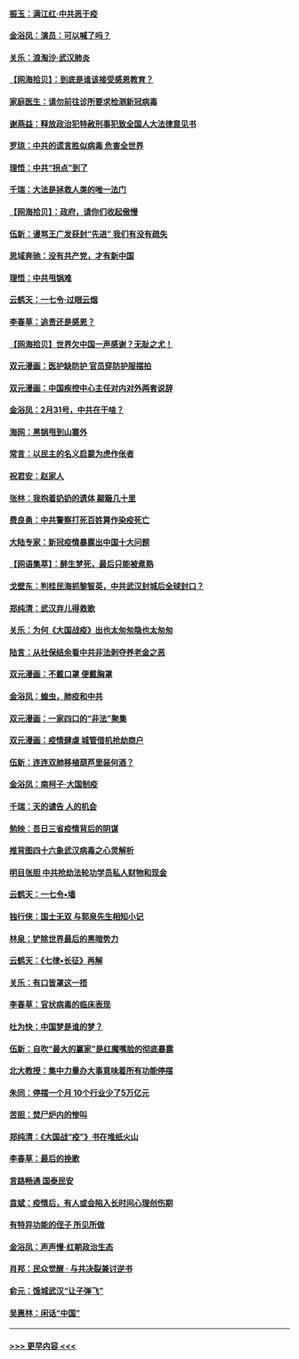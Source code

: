 #### [振玉：满江红‧中共恶于疫](../pages/nsc993/n11934647.md?t=03121702) 
#### [金浴凤：演员：可以喊了吗？](../pages/nsc993/n11934602.md?t=03121702) 
#### [关乐：浪淘沙·武汉肺炎](../pages/nsc993/n11931792.md?t=03121702) 
#### [【网海拾贝】：到底是谁该接受感恩教育？](../pages/nsc993/n11931552.md?t=03121702) 
#### [家庭医生：请勿前往诊所要求检测新冠病毒](../pages/nsc993/n11929190.md?t=03121702) 
#### [谢燕益：释放政治犯特赦刑事犯致全国人大法律意见书](../pages/nsc993/n11928978.md?t=03121702) 
#### [罗琼：中共的谎言胜似病毒 危害全世界](../pages/nsc993/n11922636.md?t=03121702) 
#### [理悟：中共“拐点”到了](../pages/nsc993/n11928496.md?t=03121702) 
#### [千瑞：大法是拯救人类的唯一法门](../pages/nsc993/n11927637.md?t=03121702) 
#### [【网海拾贝】：政府，请你们收起傲慢](../pages/nsc993/n11926932.md?t=03121702) 
#### [伍新：谩骂王广发获封“先进” 我们有没有疏失](../pages/nsc993/n11926101.md?t=03121702) 
#### [思域奔驰：没有共产党，才有新中国](../pages/nsc993/n11926058.md?t=03121702) 
#### [理悟：中共甩锅难](../pages/nsc993/n11925355.md?t=03121702) 
#### [云鹤天：一七令·过眼云烟](../pages/nsc993/n11925284.md?t=03121702) 
#### [李春草：追责还是感恩？](../pages/nsc993/n11925274.md?t=03121702) 
#### [【网海拾贝】世界欠中国一声感谢？无耻之尤！](../pages/nsc993/n11925239.md?t=03121702) 
#### [双元漫画：医护缺防护 官员穿防护服摆拍](../pages/nsc993/n11923899.md?t=03121702) 
#### [双元漫画：中国疾控中心主任对内对外两套说辞](../pages/nsc993/n11921994.md?t=03121702) 
#### [金浴凤：2月31号，中共在干啥？](../pages/nsc993/n11922706.md?t=03121702) 
#### [海网：黑锅甩到山寨外](../pages/nsc993/n11922688.md?t=03121702) 
#### [常言：以民主的名义启蒙为虎作伥者](../pages/nsc993/n11922217.md?t=03121702) 
#### [祝君安：赵家人](../pages/nsc993/n11922209.md?t=03121702) 
#### [张林：我抱着奶奶的遗体 颠簸几十里](../pages/nsc993/n11920945.md?t=03121702) 
#### [费良勇：中共警察打死百姓算作染疫死亡](../pages/nsc993/n11919264.md?t=03121702) 
#### [大陆专家：新冠疫情暴露出中国十大问题](../pages/nsc993/n11919187.md?t=03121702) 
#### [【网语集萃】：醉生梦死，最后只能被煮熟](../pages/nsc993/n11918994.md?t=03121702) 
#### [戈壁东：判桂民海抓黎智英，中共武汉封城后全球封口？](../pages/nsc993/n11917982.md?t=03121702) 
#### [郑纯清：武汉弃儿得救歌](../pages/nsc993/n11917881.md?t=03121702) 
#### [关乐：为何《大国战疫》出也太匆匆隐也太匆匆](../pages/nsc993/n11917792.md?t=03121702) 
#### [陆言：从社保结余看中共非法剥夺养老金之恶](../pages/nsc993/n11917084.md?t=03121702) 
#### [双元漫画：不戴口罩 便戴胸罩](../pages/nsc993/n11916447.md?t=03121702) 
#### [金浴凤：蝗虫，肺疫和中共](../pages/nsc993/n11916904.md?t=03121702) 
#### [双元漫画：一家四口的“非法”聚集](../pages/nsc993/n11916378.md?t=03121702) 
#### [双元漫画：疫情肆虐 城管借机抢劫商户](../pages/nsc993/n11916310.md?t=03121702) 
#### [伍新：连连双肺移植葫芦里装何酒？](../pages/nsc993/n11913667.md?t=03121702) 
#### [金浴凤：南柯子·大国制疫](../pages/nsc993/n11913657.md?t=03121702) 
#### [千瑞：天的谴告  人的机会](../pages/nsc993/n11913309.md?t=03121702) 
#### [勉映：吾日三省疫情背后的阴谋](../pages/nsc993/n11913079.md?t=03121702) 
#### [推背图四十六象武汉病毒之心灵解析](../pages/nsc993/n11911761.md?t=03121702) 
#### [明目张胆 中共抢劫法轮功学员私人财物和现金](../pages/nsc993/n11910262.md?t=03121702) 
#### [云鹤天：一七令▪墙](../pages/nsc993/n11910627.md?t=03121702) 
#### [独行侠：国士无双 与郭泉先生相知小记](../pages/nsc993/n11910613.md?t=03121702) 
#### [林泉：铲除世界最后的黑暗势力](../pages/nsc993/n11909320.md?t=03121702) 
#### [云鹤天：《七律▪长征》再解](../pages/nsc993/n11909327.md?t=03121702) 
#### [关乐：有口皆罩这一捂](../pages/nsc993/n11908393.md?t=03121702) 
#### [李春草：官状病毒的临床表现](../pages/nsc993/n11908339.md?t=03121702) 
#### [吐为快：中国梦是谁的梦？](../pages/nsc993/n11906564.md?t=03121702) 
#### [伍新：自吹“最大的赢家”是红魔嘴脸的彻底暴露](../pages/nsc993/n11906407.md?t=03121702) 
#### [北大教授：集中力量办大事意味着所有功能停摆](../pages/nsc993/n11904800.md?t=03121702) 
#### [朱同：停摆一个月 10个行业少了5万亿元](../pages/nsc993/n11904498.md?t=03121702) 
#### [苦胆：焚尸炉内的惨叫](../pages/nsc993/n11904479.md?t=03121702) 
#### [郑纯清：《大国战“疫”》书在堆纸火山](../pages/nsc993/n11904450.md?t=03121702) 
#### [李春草：最后的挽歌](../pages/nsc993/n11904441.md?t=03121702) 
#### [言路畅通 国泰民安](../pages/nsc993/n11904222.md?t=03121702) 
#### [袁斌：疫情后，有人或会陷入长时间心理创伤期](../pages/nsc993/n11901514.md?t=03121702) 
#### [有特异功能的侄子 所见所做](../pages/nsc993/n11901154.md?t=03121702) 
#### [金浴凤：声声慢‧红朝政治生态](../pages/nsc993/n11899553.md?t=03121702) 
#### [肖邦：民众觉醒 · 与共决裂兼讨逆书](../pages/nsc993/n11898435.md?t=03121702) 
#### [俞元：饿城武汉“让子弹飞”](../pages/nsc993/n11898344.md?t=03121702) 
#### [吴惠林：闲话“中国”](../pages/nsc993/n11898182.md?t=03121702) 

----
#### [ >>> 更早内容 <<< ](../indexes/nsc993-earlier.md)
